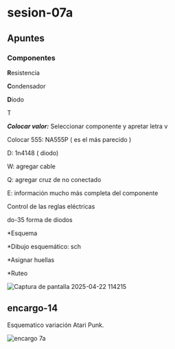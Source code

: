# sesion-07a

## Apuntes

### Componentes

**R**esistencia

**C**ondensador

**D**iodo

T

***Colocar valor:***
Seleccionar componente y apretar letra v

Colocar 555: NA555P ( es el más parecido )

D: 1n4148 ( diodo)

W: agregar cable

Q: agregar cruz de no conectado  

E: información mucho más completa del componente

Control de las reglas eléctricas

do-35 forma de diodos

*Esquema

*Dibujo esquemático: sch

*Asignar huellas

*Ruteo

![Captura de pantalla 2025-04-22 114215](https://github.com/user-attachments/assets/996fbde3-415e-4dab-9985-3a436386ae01)

## encargo-14

Esquematico variación Atari Punk.

![encargo 7a](https://github.com/user-attachments/assets/53820d88-77bc-4ec6-8314-deb45b97bd44)
